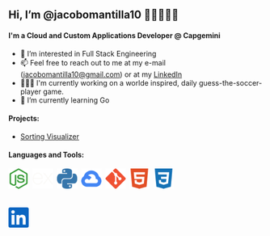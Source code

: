 ## Hi, I’m @jacobomantilla10 👋🏼👨🏽‍💻

#### I'm a Cloud and Custom Applications Developer @ Capgemini

- 👀 I’m interested in Full Stack Engineering
- 📫 Feel free to reach out to me at my e-mail (jacobomantilla10@gmail.com) or at my [LinkedIn](https://www.linkedin.com/in/jacobomantilla/)
- 👨🏽‍🔬 I'm currently working on a worlde inspired, daily guess-the-soccer-player game.
- 🌱 I’m currently learning Go

#### Projects:
- [Sorting Visualizer](www.google.com)

#### Languages and Tools:
<img alt="nodeJS" width="40px" src="./nodedotjs.svg"/>&nbsp;&nbsp;<img alt="express" width="40px" src="./express.svg" />&nbsp;&nbsp;<img alt="Python" width="40px" src="./python.svg" />&nbsp;&nbsp;<img alt="GCP" width="40px" src="./googlecloud.svg" />&nbsp;&nbsp;<img alt="git" width="40px" src="./git.svg" />&nbsp;&nbsp;<img alt="HTML5" width="40px" src="./html5.svg" />&nbsp;&nbsp;<img alt="CSS3" width="40px" src="./css3.svg" />
<br><br><br>
[<img alt="linked in" width="40px" src="./linkedin.svg" />](https://www.linkedin.com/in/jacobomantilla/)

<!---
jacobomantilla10/jacobomantilla10 is a ✨ special ✨ repository because its `README.md` (this file) appears on your GitHub profile.
You can click the Preview link to take a look at your changes.
--->
